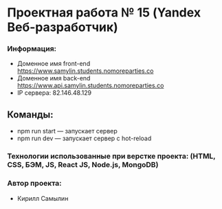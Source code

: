 # Проектная работа № 15 (Yandex Beб-разработчик) 

### Информация:
* Доменное имя front-end https://www.samylin.students.nomoreparties.co
* Доменное имя back-end https://www.api.samylin.students.nomoreparties.co
* IP сервера: 82.146.48.129

## Команды:
* npm run start — запускает сервер   
* npm run dev — запускает сервер с hot-reload

### Технологии использованные при верстке проекта: (HTML, CSS, БЭМ, JS, React JS, Node.js, MongoDB)

### Автор проекта:
* Кирилл Самылин
